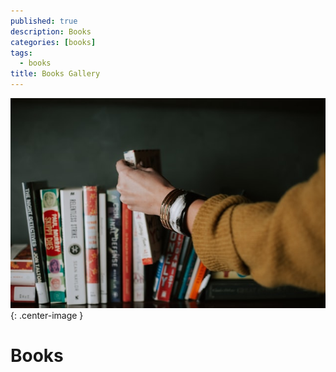 ```yaml
---
published: true
description: Books
categories: [books]
tags:
  - books
title: Books Gallery
---
```

![](/assets/images/book_icon.jpg?raw=true){: .center-image }
# Books